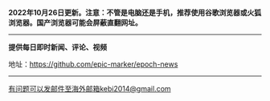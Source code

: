 **2022年10月26日更新。注意：不管是电脑还是手机，推荐使用谷歌浏览器或火狐浏览器。国产浏览器可能会屏蔽直翻网址。**


***

**提供每日即时新闻、评论、视频**

地址：https://github.com/epic-marker/epoch-news


***


有问题可以发邮件至海外邮箱kebi2014@gmail.com
